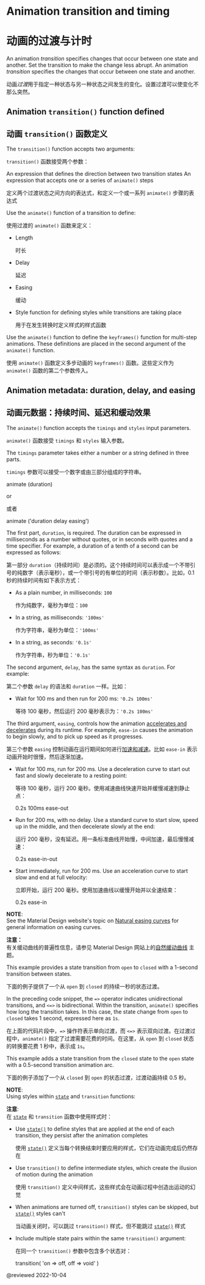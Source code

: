# Animation transition and timing

# 动画的过渡与计时

An animation *transition* specifies changes that occur between one state and another. Set the transition to make the change less abrupt. An animation *transition* specifies the changes that occur between one state and another.

动画*过渡*用于指定一种状态与另一种状态之间发生的变化。设置过渡可以使变化不那么突然。

## Animation `transition()` function defined

## 动画 `transition()` 函数定义

The `transition()` function accepts two arguments:

`transition()` 函数接受两个参数：

An expression that defines the direction between two transition states
An expression that accepts one or a series of `animate()` steps

定义两个过渡状态之间方向的表达式，和定义一个或一系列 `animate()` 步骤的表达式

Use the `animate()` function of a transition to define:

使用过渡的 `animate()` 函数来定义：

* Length

  时长

* Delay

  延迟

* Easing

  缓动

* Style function for defining styles while transitions are taking place

  用于在发生转换时定义样式的样式函数

Use the `animate()` function to define the `keyframes()` function for multi-step animations.
These definitions are placed in the second argument of the `animate()` function.

使用 `animate()` 函数定义多步动画的 `keyframes()` 函数。这些定义作为 `animate()` 函数的第二个参数传入。

## Animation metadata: duration, delay, and easing

## 动画元数据：持续时间、延迟和缓动效果

The `animate()` function accepts the `timings` and `styles` input parameters.

`animate()` 函数接受 `timings` 和 `styles` 输入参数。

The `timings` parameter takes either a number or a string defined in three parts.

`timings` 参数可以接受一个数字或由三部分组成的字符串。

<code-example format="typescript" language="typescript">

animate (duration)

</code-example>

or

或者

<code-example format="typescript" language="typescript">

animate ('duration delay easing')

</code-example>

The first part, `duration`, is required.
The duration can be expressed in milliseconds as a number without quotes, or in seconds with quotes and a time specifier.
For example, a duration of a tenth of a second can be expressed as follows:

第一部分 `duration`（持续时间）是必须的。这个持续时间可以表示成一个不带引号的纯数字（表示毫秒），或一个带引号的有单位的时间（表示秒数）。比如，0.1 秒的持续时间有如下表示方式：

* As a plain number, in milliseconds:
  `100`

  作为纯数字，毫秒为单位：`100`

* In a string, as milliseconds:
  `'100ms'`

  作为字符串，毫秒为单位：`'100ms'`

* In a string, as seconds:
  `'0.1s'`

  作为字符串，秒为单位：`'0.1s'`

The second argument, `delay`, has the same syntax as `duration`.
For example:

第二个参数 `delay` 的语法和 `duration` 一样。比如：

* Wait for 100 ms and then run for 200 ms: `'0.2s 100ms'`

  等待 100 毫秒，然后运行 200 毫秒表示为：`'0.2s 100ms'`

The third argument, `easing`, controls how the animation [accelerates and decelerates](https://easings.net) during its runtime.
For example, `ease-in` causes the animation to begin slowly, and to pick up speed as it progresses.

第三个参数 `easing` 控制动画在运行期间如何进行[加速和减速](http://easings.net)。比如 `ease-in` 表示动画开始时很慢，然后逐渐加速。

* Wait for 100 ms, run for 200 ms.
  Use a deceleration curve to start out fast and slowly decelerate to a resting point:

  等待 100 毫秒，运行 200 毫秒。使用减速曲线快速开始并缓慢减速到静止点：

  <code-example format="output" language="shell">

  0.2s 100ms ease-out

  </code-example>

* Run for 200 ms, with no delay.
  Use a standard curve to start slow, speed up in the middle, and then decelerate slowly at the end:

  运行 200 毫秒，没有延迟。用一条标准曲线开始慢，中间加速，最后慢慢减速：

  <code-example format="output" language="shell">

  0.2s ease-in-out

  </code-example>

* Start immediately, run for 200 ms.
  Use an acceleration curve to start slow and end at full velocity:

  立即开始，运行 200 毫秒。使用加速曲线以缓慢开始并以全速结束：

  <code-example format="output" language="shell">

  0.2s ease-in

  </code-example>

<div class="alert is-helpful">

**NOTE**: <br />
See the Material Design website's topic on [Natural easing curves](https://material.io/design/motion/speed.html#easing) for general information on easing curves.

**注意：**<br />
有关缓动曲线的普遍性信息，请参见 Material Design 网站上的[自然缓动曲线](https://material.io/design/motion/speed.html#easing) 主题。

</div>

This example provides a state transition from `open` to `closed` with a 1-second transition between states.

下面的例子提供了一个从 `open` 到 `closed` 的持续一秒的状态过渡。

<code-example header="src/app/open-close.component.ts" path="animations/src/app/open-close.component.ts" region="transition1"></code-example>

In the preceding code snippet, the `=>` operator indicates unidirectional transitions, and `<=>` is bidirectional.
Within the transition, `animate()` specifies how long the transition takes.
In this case, the state change from `open` to `closed` takes 1 second, expressed here as `1s`.

在上面的代码片段中，`=>` 操作符表示单向过渡，而 `<=>` 表示双向过渡。在过渡过程中，`animate()` 指定了过渡需要花费的时间。在这里，从 `open` 到 `closed` 状态的转换要花费 1 秒中，表示成 `1s`。

This example adds a state transition from the `closed` state to the `open` state with a 0.5-second transition animation arc.

下面的例子添加了一个从 `closed` 到 `open` 的状态过渡，过渡动画持续 0.5 秒。

<code-example header="src/app/open-close.component.ts" path="animations/src/app/open-close.component.ts" region="transition2"></code-example>

<div class="alert is-helpful">

**NOTE**: <br />
Using styles within [`state`](api/animations/state) and `transition` functions:

**注意**: <br />
在 [`state`](api/animations/state) 和 `transition` 函数中使用样式时：

* Use [`state()`](api/animations/state) to define styles that are applied at the end of each transition, they persist after the animation completes

  使用 [`state()`](api/animations/state) 定义当每个转换结束时要应用的样式，它们在动画完成后仍然存在

* Use `transition()` to define intermediate styles, which create the illusion of motion during the animation

  使用 `transition()` 定义中间样式，这些样式会在动画过程中创造出运动的幻觉

* When animations are turned off, `transition()` styles can be skipped, but [`state()`](api/animations/state) styles can't

  当动画关闭时，可以跳过 `transition()` 样式，但不能跳过 [`state()`](api/animations/state) 样式

* Include multiple state pairs within the same `transition()` argument:

  在同一个 `transition()` 参数中包含多个状态对：

  <code-example format="typescript" language="typescript">

  transition( 'on =&gt; off, off =&gt; void' )

  </code-example>

</div>

@reviewed 2022-10-04
